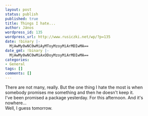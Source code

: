 ```yaml
---
layout: post
status: publish
published: true
title: Things I hate...
author: János
wordpress_id: 135
wordpress_url: http://www.rusiczki.net/wp/?p=135
date: !binary |-
  MjAwMy0wNC0wMiAyMToyMzoyMiArMDIwMA==
date_gmt: !binary |-
  MjAwMy0wNC0wMiAxODoyMzoyMiArMDIwMA==
categories:
- General
tags: []
comments: []
---
```

<p>There are not many, really. But the one thing I hate the most is when somebody promises me something and then he doesn't keep it.<br />
I've been promised a package yesterday. For this afternoon. And it's nowhere...<br />
Well, I guess tomorrow.</p>
